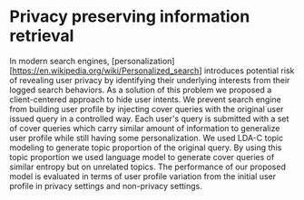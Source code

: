 # Privacy preserving information retrieval
In modern search engines, [personalization][https://en.wikipedia.org/wiki/Personalized_search] introduces potential risk of revealing user privacy by identifying their underlying interests from their logged search behaviors. As a solution of this problem we proposed a client-centered approach to hide user intents. We prevent search engine from building user profile by injecting cover queries with the original user issued query in a controlled way. Each user's query is submitted with a set of cover queries which carry similar amount of information to generalize user profile while still having some personalization. We used LDA-C topic modeling to generate topic proportion of the original query. By using this topic proportion we used language model to generate cover queries of similar entropy but on unrelated topics. The performance of our proposed model is evaluated in terms of user profile variation from the initial user profile in privacy settings and non-privacy settings.
